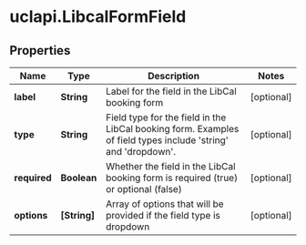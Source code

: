 # uclapi.LibcalFormField

## Properties

Name | Type | Description | Notes
------------ | ------------- | ------------- | -------------
**label** | **String** | Label for the field in the LibCal booking form | [optional] 
**type** | **String** | Field type for the field in the LibCal booking form. Examples of field types include &#39;string&#39; and &#39;dropdown&#39;. | [optional] 
**required** | **Boolean** | Whether the field in the LibCal booking form is required (true) or optional (false) | [optional] 
**options** | **[String]** | Array of options that will be provided if the field type is dropdown | [optional] 


